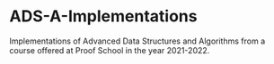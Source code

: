 # ADS-A-Implementations
Implementations of Advanced Data Structures and Algorithms from a course offered at Proof School in the year 2021-2022.
